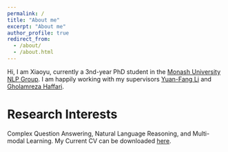 ```yaml
---
permalink: /
title: "About me"
excerpt: "About me"
author_profile: true
redirect_from: 
  - /about/
  - /about.html
---
```


Hi, I am Xiaoyu, currently a 3nd-year PhD student in the [Monash University NLP Group](https://www.monash.edu/it/dsai/vision-language).
I am happily working with my supervisors [Yuan-Fang Li](https://users.monash.edu.au/~yli/) and [Gholamreza Haffari](https://users.monash.edu.au/~gholamrh/).

Research Interests
======
Complex Question Answering, Natural Language Reasoning, and Multi-modal Learning.
My Current CV can be downloaded [here](https://guoxiaoyu-gxy.github.io/files/Xiaoyu_Guo_CV.pdf).
